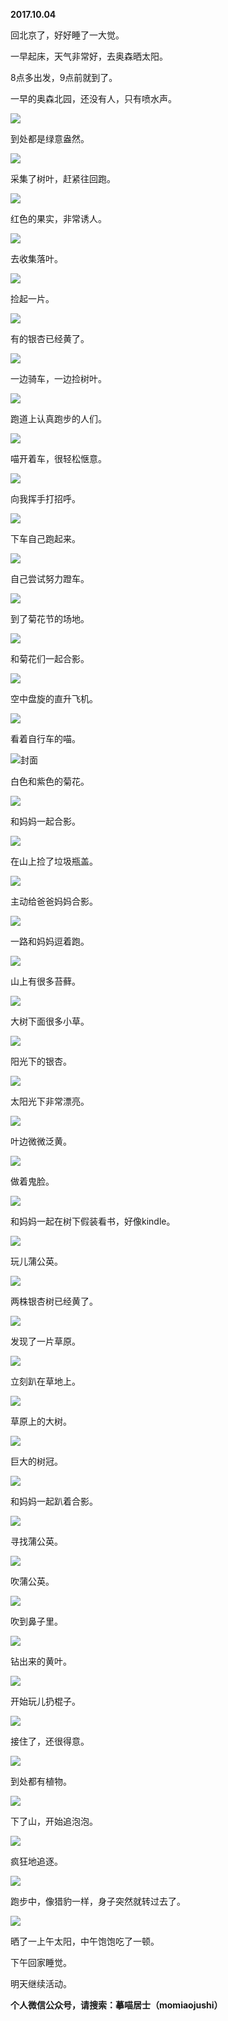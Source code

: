 
          
**2017.10.04**

回北京了，好好睡了一大觉。

一早起床，天气非常好，去奥森晒太阳。

8点多出发，9点前就到了。

一早的奥森北园，还没有人，只有喷水声。


![](https://pic2.zhimg.com/v2-851ae3059241c3c43ea823a05eb51347.jpg)


到处都是绿意盎然。


![](https://pic4.zhimg.com/v2-36c7f54599bee967f090c0adea9a623a.jpg)


采集了树叶，赶紧往回跑。


![](https://pic4.zhimg.com/v2-fc9ee97c1726aaf287f0cb4134a4cbb9.jpg)


红色的果实，非常诱人。


![](https://pic4.zhimg.com/v2-81fe50de28ea3745887a6330390d4d72.jpg)


去收集落叶。


![](https://pic2.zhimg.com/v2-ef965cb70b97397838f0da4bb021eef1.jpg)


捡起一片。


![](https://pic4.zhimg.com/v2-649365f1e01d406a5a3c352ef97339d3.jpg)


有的银杏已经黄了。


![](https://pic1.zhimg.com/v2-3e80358ce68825268461825e81710efc.jpg)


一边骑车，一边捡树叶。


![](https://pic3.zhimg.com/v2-0e53c31ea4212b7f6451a3e119d46481.jpg)


跑道上认真跑步的人们。


![](https://pic4.zhimg.com/v2-5ab97e70615d255ad6f3ea5946c6a867.jpg)


喵开着车，很轻松惬意。


![](https://pic3.zhimg.com/v2-281500d5e3c70270a1173bc76d9d7cd6.jpg)


向我挥手打招呼。


![](https://pic1.zhimg.com/v2-1bdb30930a6e932e37991779ab57900c.jpg)


下车自己跑起来。


![](https://pic2.zhimg.com/v2-e5c0be0d3045601435cd49a8bdb5e469.jpg)


自己尝试努力蹬车。


![](https://pic4.zhimg.com/v2-a2ff9001f99b5cab7b4d81f5b566c8ee.jpg)


到了菊花节的场地。


![](https://pic1.zhimg.com/v2-e9caab7e7fa38b0dee8abc4df9964d8d.jpg)


和菊花们一起合影。


![](https://pic2.zhimg.com/v2-f553fa374457dea2d45524345bb3c336.jpg)


空中盘旋的直升飞机。


![](https://pic4.zhimg.com/v2-9574a702ab8d887ad960f3f7e513d6c7.jpg)


看着自行车的喵。


![](https://pic4.zhimg.com/v2-be16ab4ac2bced7151b44b2b860da543.jpg)封面


白色和紫色的菊花。


![](https://pic4.zhimg.com/v2-c04bbe852b00a977a497fda0ac58c465.jpg)


和妈妈一起合影。


![](https://pic4.zhimg.com/v2-c178b63bb882bf20aed92a2f1d7d14a0.jpg)


在山上捡了垃圾瓶盖。


![](https://pic3.zhimg.com/v2-3066cd45f043e3b42e6d54f2827dbf1b.jpg)


主动给爸爸妈妈合影。


![](https://pic3.zhimg.com/v2-d2c544985140afc2b82bf8c30852df67.jpg)


一路和妈妈逗着跑。


![](https://pic3.zhimg.com/v2-4f422be32aeb4b57f19d538beeee0e99.jpg)


山上有很多苔藓。


![](https://pic2.zhimg.com/v2-d3a17c30c6b8b5aa3ee23f377b9a5bab.jpg)


大树下面很多小草。


![](https://pic1.zhimg.com/v2-4fc11f705b72f80e99a796a1f49bc0b0.jpg)


阳光下的银杏。


![](https://pic3.zhimg.com/v2-28c80f61aa0a33acf0350e6601e41842.jpg)


太阳光下非常漂亮。


![](https://pic3.zhimg.com/v2-ca39a5e1c52afc3111c0c82d3083b496.jpg)


叶边微微泛黄。


![](https://pic2.zhimg.com/v2-38cbdaeeadf141a8c30dd41f0cc0a5ac.jpg)


做着鬼脸。


![](https://pic3.zhimg.com/v2-be75d2a8bd29cb9943a912352f15a797.jpg)


和妈妈一起在树下假装看书，好像kindle。


![](https://pic2.zhimg.com/v2-5edf3e8b31b5ae602bb5992baf075f54.jpg)


玩儿蒲公英。


![](https://pic3.zhimg.com/v2-5b6b5d03c2dce485add1247bedc360c3.jpg)


两株银杏树已经黄了。


![](https://pic2.zhimg.com/v2-824f1bac2b83da60d6ca72fa23e26515.jpg)


发现了一片草原。


![](https://pic2.zhimg.com/v2-fc85843b6fec07a3ff20ed7754b4c101.jpg)


立刻趴在草地上。


![](https://pic3.zhimg.com/v2-15dc5bbf1c4382e9807602301f4c1ec6.jpg)


草原上的大树。


![](https://pic2.zhimg.com/v2-b09afc724d91053a5f6d90b8dc0eeb85.jpg)


巨大的树冠。


![](https://pic4.zhimg.com/v2-a8d8897efc9353a47ac1ca4b0d9132e3.jpg)


和妈妈一起趴着合影。


![](https://pic1.zhimg.com/v2-a5f5ae4ed8c003feab700320548deddb.jpg)


寻找蒲公英。


![](https://pic3.zhimg.com/v2-442e6403dc14d2321fde6d27dc9a6ad6.jpg)


吹蒲公英。


![](https://pic4.zhimg.com/v2-9376dd7836ff2e5b1300f0229713f2f3.jpg)


吹到鼻子里。


![](https://pic1.zhimg.com/v2-08d5a198d80324063a753f100312f8c2.jpg)


钻出来的黄叶。


![](https://pic2.zhimg.com/v2-03b7d6d2fc144cac9032e2edcde81089.jpg)


开始玩儿扔棍子。


![](https://pic1.zhimg.com/v2-4dcf1af3a0272f3f211ec6b4170652af.jpg)


接住了，还很得意。


![](https://pic2.zhimg.com/v2-b6eea69be3b2eacd3eb78f4c4aef71f1.jpg)


到处都有植物。


![](https://pic3.zhimg.com/v2-67ff80a81ce879c72170ac83c5582a2d.jpg)


下了山，开始追泡泡。


![](https://pic4.zhimg.com/v2-10d89359a44359f8a575fbccc85f78ac.jpg)


疯狂地追逐。


![](https://pic1.zhimg.com/v2-d3acb1575ef265ba5103910a67efed98.jpg)


跑步中，像猎豹一样，身子突然就转过去了。


![](https://pic3.zhimg.com/v2-6009dfcfc9974fe61dc5b30bf648ba92.jpg)


晒了一上午太阳，中午饱饱吃了一顿。

下午回家睡觉。

明天继续活动。


**个人微信公众号，请搜索：摹喵居士（momiaojushi）**

        